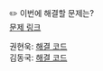 ✏️ 이번에 해결할 문제는? <br>
[문제 링크](https://www.acmicpc.net/problem/2577)

권현욱: [해결 코드]() <br>
김동국: [해결 코드](https://github.com/catomat0/algorithm/blob/main/%EB%B0%B1%EC%A4%80/Bronze/2577.%E2%80%85%EC%88%AB%EC%9E%90%EC%9D%98%E2%80%85%EA%B0%9C%EC%88%98/%EC%88%AB%EC%9E%90%EC%9D%98%E2%80%85%EA%B0%9C%EC%88%98.java) <br>
